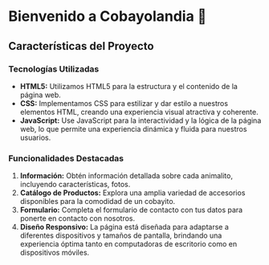 # Bienvenido a Cobayolandia 🐹

## Características del Proyecto

### Tecnologías Utilizadas
- **HTML5:** Utilizamos HTML5 para la estructura y el contenido de la página web.
- **CSS:** Implementamos CSS para estilizar y dar estilo a nuestros elementos HTML, creando una experiencia visual atractiva y coherente.
- **JavaScript:** Use JavaScript para la interactividad y la lógica de la página web, lo que permite una experiencia dinámica y fluida para nuestros usuarios.

### Funcionalidades Destacadas
1. **Información:** Obtén información detallada sobre cada animalito, incluyendo características, fotos.
2. **Catálogo de Productos:** Explora una amplia variedad de accesorios disponibles para la comodidad de un cobayito.
3. **Formulario:** Completa el formulario de contacto con tus datos para ponerte en contacto con nosotros.
4. **Diseño Responsivo:** La página está diseñada para adaptarse a diferentes dispositivos y tamaños de pantalla, brindando una experiencia óptima tanto en computadoras de escritorio como en dispositivos móviles.


